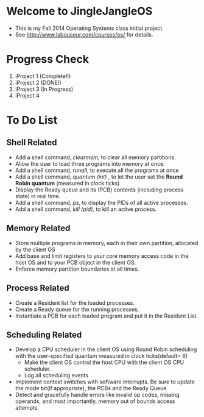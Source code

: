 Welcome to JingleJangleOS
=========================

-	This is my Fall 2014 Operating Systems class initial project.
-	See http://www.labouseur.com/courses/os/ for details.

Progress Check
==============

1.	iProject 1 (Complete!!)
2.	iProject 2 (DONE!)
3.	iProject 3 (In Progress)
4.	iProject 4

To Do List
==========

Shell Related
-------------

-	Add a shell command, *clearmem*, to clear all memory partitions.
-	Allow the user to load three programs into memory at once.
-	Add a shell command, *runall*, to execute all the programs at once
-	Add a shell command, *quantum (int)* , to let the user set the **Round Robin quantum** (measured in clock ticks)
-	Display the Ready queue and its (PCB) contents (including process state) in real time.
-	Add a shell command, *ps*, to display the PIDs of all active processes.
-	Add a shell command, *kill (pid)*, to kill an active process.

Memory Related
--------------

-	Store multiple programs in memory, each in their own partition, allocated by the client OS
-	Add base and limit registers to your core memory access code in the host OS and to your PCB object in the client OS.
-	Enforce memory partition boundaries at all times.

Process Related
---------------

-	Create a Resident list for the loaded processes.
-	Create a Ready queue for the running processes.
-	Instantiate a PCB for each loaded program and put it in the Resident List.

Scheduling Related
------------------

-	Develop a CPU scheduler in the client OS using Round Robin scheduling with the user-specified quantum measured in clock ticks(default= 6)
	-	Make the client OS control the host CPU with the client OS CPU scheduler.
	-	Log all scheduling events
-	Implement context switches with software interrupts. Be sure to update the mode bit(if appropriate), the PCBs and the Ready Queue
-	Detect and gracefully handle errors like invalid op codes, missing operands, and most importantly, memory out of bounds access attempts.
